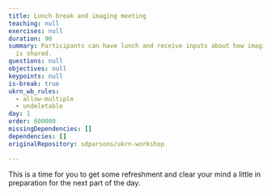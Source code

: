 ```yaml
---
title: Lunch break and imaging meeting
teaching: null
exercises: null
duration: 90
summary: Participants can have lunch and receive inputs about how imaging data
  is shared.
questions: null
objectives: null
keypoints: null
is-break: true
ukrn_wb_rules:
  - allow-multiple
  - undeletable
day: 1
order: 600000
missingDependencies: []
dependencies: []
originalRepository: sdparsons/ukrn-workshop

---
```

This is a time for you to get some refreshment and clear your mind a little in preparation for the next part of the day.
